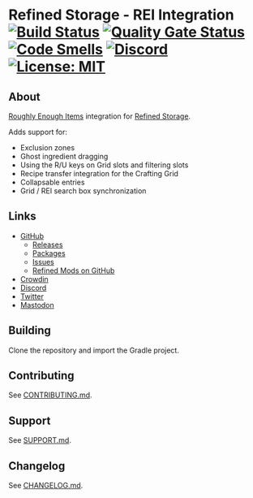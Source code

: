 # Refined Storage - REI Integration [![Build Status](https://github.com/refinedmods/refinedstorage-rei-integration/actions/workflows/build.yml/badge.svg?branch=develop)](https://github.com/refinedmods/refinedstorage-rei-integration/actions/workflows/build.yml) [![Quality Gate Status](https://sonarcloud.io/api/project_badges/measure?project=refinedmods_refinedstorage-rei-integration&metric=alert_status)](https://sonarcloud.io/summary/new_code?id=refinedmods_refinedstorage-rei-integration) [![Code Smells](https://sonarcloud.io/api/project_badges/measure?project=refinedmods_refinedstorage-rei-integration&metric=code_smells)](https://sonarcloud.io/summary/new_code?id=refinedmods_refinedstorage-rei-integration) [![Discord](https://img.shields.io/discord/342942776494653441)](https://discordapp.com/invite/VYzsydb) [![License: MIT](https://img.shields.io/badge/License-MIT-yellow.svg)](LICENSE.md)

## About

[Roughly Enough Items](https://github.com/shedaniel/RoughlyEnoughItems) integration
for [Refined Storage](https://github.com/refinedmods/refinedstorage2).

Adds support for:

- Exclusion zones
- Ghost ingredient dragging
- Using the R/U keys on Grid slots and filtering slots
- Recipe transfer integration for the Crafting Grid
- Collapsable entries
- Grid / REI search box synchronization

## Links

- [GitHub](https://github.com/refinedmods/refinedstorage-rei-integration)
    - [Releases](https://github.com/refinedmods/refinedstorage-rei-integration/releases)
    - [Packages](https://github.com/refinedmods/refinedstorage-rei-integration/packages)
    - [Issues](https://github.com/refinedmods/refinedstorage-rei-integration/issues)
    - [Refined Mods on GitHub](https://github.com/refinedmods)
- [Crowdin](https://crowdin.com/project/refined-storage-rei-integration)
- [Discord](https://discordapp.com/invite/VYzsydb)
- [Twitter](https://twitter.com/refinedmods)
- [Mastodon](https://anvil.social/@refinedmods)

## Building

Clone the repository and import the Gradle project.

## Contributing

See [CONTRIBUTING.md](.github/CONTRIBUTING.md).

## Support

See [SUPPORT.md](.github/SUPPORT.md).

## Changelog

See [CHANGELOG.md](CHANGELOG.md).
